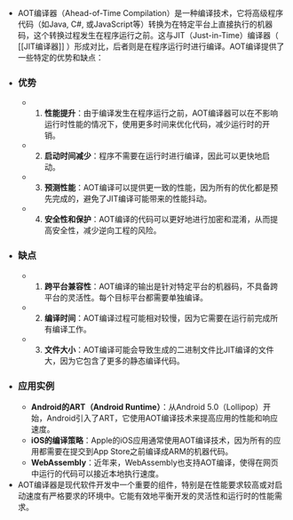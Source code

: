 - AOT编译器（Ahead-of-Time Compilation）是一种编译技术，它将高级程序代码（如Java, C#, 或JavaScript等）转换为在特定平台上直接执行的机器码，这个转换过程发生在程序运行之前。这与JIT（Just-in-Time）编译器（ [[JIT编译器]] ）形成对比，后者则是在程序运行时进行编译。AOT编译提供了一些特定的优势和缺点：
- ### 优势
	- 1. **性能提升**：由于编译发生在程序运行之前，AOT编译器可以在不影响运行时性能的情况下，使用更多时间来优化代码，减少运行时的开销。
	- 2. **启动时间减少**：程序不需要在运行时进行编译，因此可以更快地启动。
	- 3. **预测性能**：AOT编译可以提供更一致的性能，因为所有的优化都是预先完成的，避免了JIT编译可能带来的性能抖动。
	- 4. **安全性和保护**：AOT编译的代码可以更好地进行加密和混淆，从而提高安全性，减少逆向工程的风险。
- ### 缺点
	- 1. **跨平台兼容性**：AOT编译的输出是针对特定平台的机器码，不具备跨平台的灵活性。每个目标平台都需要单独编译。
	- 2. **编译时间**：AOT编译过程可能相对较慢，因为它需要在运行前完成所有编译工作。
	- 3. **文件大小**：AOT编译可能会导致生成的二进制文件比JIT编译的文件大，因为它包含了更多的静态编译代码。
- ### 应用实例
	- **Android的ART（Android Runtime）**：从Android 5.0（Lollipop）开始，Android引入了ART，它使用AOT编译技术来提高应用的性能和响应速度。
	- **iOS的编译策略**：Apple的iOS应用通常使用AOT编译技术，因为所有的应用都需要在提交到App Store之前编译成ARM的机器代码。
	- **WebAssembly**：近年来，WebAssembly也支持AOT编译，使得在网页中运行的代码可以接近本地执行速度。
- AOT编译器是现代软件开发中一个重要的组件，特别是在性能要求较高或对启动速度有严格要求的环境中。它能有效地平衡开发的灵活性和运行时的性能需求。